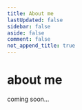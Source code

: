 ```yaml
---
title: About me
lastUpdated: false
sidebar: false
aside: false
comment: false
not_append_title: true
---
```


# about me

coming soon...
